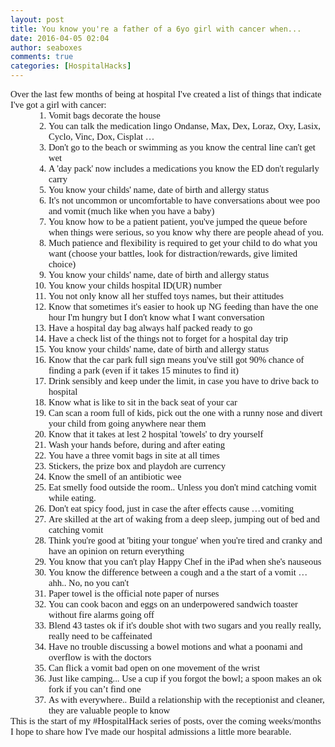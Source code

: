 ```yaml
---
layout: post
title: You know you're a father of a 6yo girl with cancer when...
date: 2016-04-05 02:04
author: seaboxes
comments: true
categories: [HospitalHacks]
---
```

<p lang="en-US" style="margin:0;font-family:Calibri;font-size:11pt;">Over the last few months of being at hospital I've created a list of things that indicate I've got a girl with cancer:</p>

<ol style="margin-left:.375in;direction:ltr;unicode-bidi:embed;margin-top:0;margin-bottom:0;font-family:Calibri;font-size:11pt;font-weight:normal;font-style:normal;" type="1">
	<li style="margin-top:0;margin-bottom:0;vertical-align:middle;" value="1"><span style="font-family:Calibri;font-size:11pt;font-weight:normal;font-style:normal;">Vomit bags decorate the house</span></li>
	<li style="margin-top:0;margin-bottom:0;vertical-align:middle;"><span style="font-family:Calibri;font-size:11pt;">You can talk the medication lingo Ondanse, Max, Dex, Loraz, Oxy, Lasix, Cyclo, Vinc, Dox, Cisplat …</span></li>
	<li style="margin-top:0;margin-bottom:0;vertical-align:middle;"><span style="font-family:Calibri;font-size:11pt;">Don't go to the beach or swimming as you know the central line can't get wet</span></li>
	<li style="margin-top:0;margin-bottom:0;vertical-align:middle;"><span style="font-family:Calibri;font-size:11pt;">A 'day pack' now includes a medications you know the ED don't regularly carry</span></li>
	<li style="margin-top:0;margin-bottom:0;vertical-align:middle;"><span style="font-family:Calibri;font-size:11pt;">You know your childs' name, date of birth and allergy status</span></li>
	<li style="margin-top:0;margin-bottom:0;vertical-align:middle;"><span style="font-family:Calibri;font-size:11pt;">It's not uncommon or uncomfortable to have conversations about wee poo and vomit (much like when you have a baby)</span></li>
	<li style="margin-top:0;margin-bottom:0;vertical-align:middle;"><span style="font-family:Calibri;font-size:11pt;">You know how to be a patient patient, you've jumped the queue before when things were serious, so you know why there are people ahead of you.</span></li>
	<li style="margin-top:0;margin-bottom:0;vertical-align:middle;"><span style="font-family:Calibri;font-size:11pt;">Much patience and flexibility is required to get your child to do what you want (choose your battles, look for distraction/rewards, give limited choice)</span></li>
	<li style="margin-top:0;margin-bottom:0;vertical-align:middle;"><span style="font-family:Calibri;font-size:11pt;">You know your childs' name, date of birth and allergy status</span></li>
	<li style="margin-top:0;margin-bottom:0;vertical-align:middle;"><span style="font-family:Calibri;font-size:11pt;">You know your childs hospital ID(UR) number</span></li>
	<li style="margin-top:0;margin-bottom:0;vertical-align:middle;"><span style="font-family:Calibri;font-size:11pt;">You not only know all her stuffed toys names, but their attitudes</span></li>
	<li style="margin-top:0;margin-bottom:0;vertical-align:middle;"><span style="font-family:Calibri;font-size:11pt;">Know that sometimes it's easier to hook up NG feeding than have the one hour I'm hungry but I don't know what I want conversation</span></li>
	<li style="margin-top:0;margin-bottom:0;vertical-align:middle;"><span style="font-family:Calibri;font-size:11pt;">Have a hospital day bag always half packed ready to go</span></li>
	<li style="margin-top:0;margin-bottom:0;vertical-align:middle;"><span style="font-family:Calibri;font-size:11pt;">Have a check list of the things not to forget for a hospital day trip</span></li>
	<li style="margin-top:0;margin-bottom:0;vertical-align:middle;"><span style="font-family:Calibri;font-size:11pt;">You know your childs' name, date of birth and allergy status</span></li>
	<li style="margin-top:0;margin-bottom:0;vertical-align:middle;"><span style="font-family:Calibri;font-size:11pt;">Know that the car park full sign means you've still got 90% chance of finding a park (even if it takes 15 minutes to find it)</span></li>
	<li style="margin-top:0;margin-bottom:0;vertical-align:middle;"><span style="font-family:Calibri;font-size:11pt;">Drink sensibly and keep under the limit, in case you have to drive back to hospital</span></li>
	<li style="margin-top:0;margin-bottom:0;vertical-align:middle;"><span style="font-family:Calibri;font-size:11pt;">Know what is like to sit in the back seat of your car</span></li>
	<li style="margin-top:0;margin-bottom:0;vertical-align:middle;"><span style="font-family:Calibri;font-size:11pt;">Can scan a room full of kids, pick out the one with a runny nose and divert your child from going anywhere near them</span></li>
	<li style="margin-top:0;margin-bottom:0;vertical-align:middle;"><span style="font-family:Calibri;font-size:11pt;">Know that it takes at lest 2 hospital 'towels' to dry yourself</span></li>
	<li style="margin-top:0;margin-bottom:0;vertical-align:middle;"><span style="font-family:Calibri;font-size:11pt;">Wash your hands before, during and after eating </span></li>
	<li style="margin-top:0;margin-bottom:0;vertical-align:middle;"><span style="font-family:Calibri;font-size:11pt;">You have a three vomit bags in site at all times</span></li>
	<li style="margin-top:0;margin-bottom:0;vertical-align:middle;"><span style="font-family:Calibri;font-size:11pt;">Stickers, the prize box and playdoh are currency </span></li>
	<li style="margin-top:0;margin-bottom:0;vertical-align:middle;"><span style="font-family:Calibri;font-size:11pt;">Know the smell of an antibiotic wee</span></li>
	<li style="margin-top:0;margin-bottom:0;vertical-align:middle;"><span style="font-family:Calibri;font-size:11pt;">Eat smelly food outside the room.. Unless you don't mind catching vomit while eating.</span></li>
	<li style="margin-top:0;margin-bottom:0;vertical-align:middle;"><span style="font-family:Calibri;font-size:11pt;">Don't eat spicy food, just in case the after effects cause …vomiting</span></li>
	<li style="margin-top:0;margin-bottom:0;vertical-align:middle;"><span style="font-family:Calibri;font-size:11pt;">Are skilled at the art of waking from a deep sleep, jumping out of bed and catching vomit</span></li>
	<li style="margin-top:0;margin-bottom:0;vertical-align:middle;"><span style="font-family:Calibri;font-size:11pt;">Think you're good at 'biting your tongue' when you're tired and cranky and have an opinion on return everything</span></li>
	<li style="margin-top:0;margin-bottom:0;vertical-align:middle;"><span style="font-family:Calibri;font-size:11pt;">You know that you can't play Happy Chef in the iPad when she's nauseous </span></li>
	<li style="margin-top:0;margin-bottom:0;vertical-align:middle;"><span style="font-family:Calibri;font-size:11pt;">You know the difference between a cough and a the start of a vomit … ahh.. No, no you can't</span></li>
	<li style="margin-top:0;margin-bottom:0;vertical-align:middle;"><span style="font-family:Calibri;font-size:11pt;">Paper towel is the official note paper of nurses</span></li>
	<li style="margin-top:0;margin-bottom:0;vertical-align:middle;"><span style="font-family:Calibri;font-size:11pt;">You can cook bacon and eggs on an underpowered sandwich toaster without fire alarms going off </span></li>
	<li style="margin-top:0;margin-bottom:0;vertical-align:middle;"><span style="font-family:Calibri;font-size:11pt;">Blend 43 tastes ok if it's double shot with two sugars and you really really, really need to be caffeinated </span></li>
	<li style="margin-top:0;margin-bottom:0;vertical-align:middle;"><span style="font-family:Calibri;font-size:11pt;">Have no trouble discussing a bowel motions and what a poonami and overflow is with the doctors</span></li>
	<li style="margin-top:0;margin-bottom:0;vertical-align:middle;"><span style="font-family:Calibri;font-size:11pt;">Can flick a vomit bad open on one movement of the wrist</span></li>
	<li style="margin-top:0;margin-bottom:0;vertical-align:middle;"><span style="font-family:Calibri;font-size:11pt;">Just like camping... Use a cup if you forgot the bowl; a spoon makes an ok fork if you can’t find one</span></li>
	<li style="margin-top:0;margin-bottom:0;vertical-align:middle;"><span style="font-family:Calibri;font-size:11pt;">As with everywhere.. Build a relationship with the receptionist and cleaner, they are valuable people to know</span></li>
</ol>
<p style="margin:0;font-family:Calibri;font-size:11pt;">This is the start of my #HospitalHack series of posts, over the coming weeks/months I hope to share how I've made our hospital admissions a little more bearable.</p>
